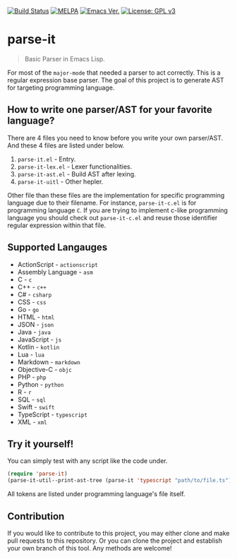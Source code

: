 [![Build Status](https://travis-ci.com/jcs090218/parse-it.svg?branch=master)](https://travis-ci.com/jcs090218/parse-it)
[![MELPA](https://melpa.org/packages/parse-it-badge.svg)](https://melpa.org/#/parse-it)
[![Emacs Ver.](https://img.shields.io/badge/Emacs-25.1+-blue.svg)](https://www.gnu.org/software/emacs/)
[![License: GPL v3](https://img.shields.io/badge/License-GPL%20v3-blue.svg)](https://www.gnu.org/licenses/gpl-3.0)


# parse-it
> Basic Parser in Emacs Lisp.

For most of the `major-mode` that needed a parser to act correctly. This is
a regular expression base parser. The goal of this project is to generate AST for
targeting programming language.


## How to write one parser/AST for your favorite language?

There are 4 files you need to know before you write your own parser/AST. 
And these 4 files are listed under below.

1. `parse-it.el` - Entry.
2. `parse-it-lex.el` - Lexer functionalities.
3. `parse-it-ast.el` - Build AST after lexing.
4. `parse-it-uitl` - Other hepler.

Other file than these files are the implementation for specific programming 
language due to their filename. For instance, `parse-it-c.el` is for programming 
language `C`. If you are trying to implement c-like programming language you should check 
out `parse-it-c.el` and reuse those identifier regular expression within that
file.


## Supported Langauges

* ActionScript - `actionscript`
* Assembly Language - `asm`
* C - `c`
* C++ - `c++`
* C# - `csharp`
* CSS - `css`
* Go - `go`
* HTML - `html`
* JSON - `json`
* Java - `java`
* JavaScript - `js`
* Kotlin - `kotlin`
* Lua - `lua`
* Markdown - `markdown`
* Objective-C - `objc`
* PHP - `php`
* Python - `python`
* R - `r`
* SQL - `sql`
* Swift - `swift`
* TypeScript - `typescript`
* XML - `xml`


## Try it yourself!

You can simply test with any script like the code under.

```el
(require 'parse-it)
(parse-it-util--print-ast-tree (parse-it 'typescript "path/to/file.ts"))
```

All tokens are listed under programming language's file itself.


## Contribution

If you would like to contribute to this project, you may either
clone and make pull requests to this repository. Or you can
clone the project and establish your own branch of this tool.
Any methods are welcome!
